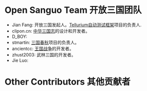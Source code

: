 # Open Sanguo Team 开放三国团队 #

  * Jian Fang: 开放三国发起人。[Tellurium自动测试框架](http://code.google.com/p/aost/)项目的负责人.
  * clipon.cn: [中华三国志](http://code.google.com/p/chinasanguozhi/)的设计和开发者。
  * D\_BOY:
  * stmartin: [三国春秋](http://code.google.com/p/sanguoforciv4/)项目的负责人。
  * ancientcc: [王国战争](http://www.freeors.com/bbs/forumdisplay.php?fid=37)的开发者。
  * zhust2003: 武林三国的开发者。
  * Jie Luo:

# Other Contributors 其他贡献者 #
